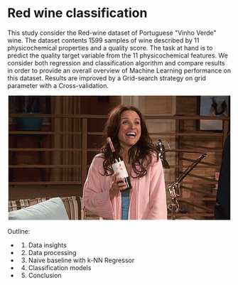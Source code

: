 # Red wine classification

This study consider the Red-wine dataset of Portuguese "Vinho Verde" wine.
The dataset contents 1599 samples of wine described by 11 physicochemical properties and a quality score.
The task at hand is to predict the quality target variable from the 11 physicochemical features.
We consider both regression and classification algorithm and compare results in order to provide an overall overview of Machine Learning performance on this dataset.
Results are improved by a Grid-search strategy on grid parameter with a Cross-validation.

<p align="center">
  <img src="https://github.com/christelle-git/Red-wine-classification/blob/master/cheers.gif">
</p>


Outline:

 * 1) Data insights
 * 2) Data processing
 * 3) Naive baseline with k-NN Regressor
 * 4) Classification models
 * 5) Conclusion

